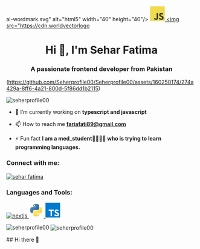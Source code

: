 




al-wordmark.svg" alt="html5" width="40" height="40"/> </a> <a href="https://developer.mozilla.org/en-US/docs/Web/JavaScript" target="_blank" rel="noreferrer"> <img src="https://raw.githubusercontent.com/devicons/devicon/master/icons/javascript/javascript-original.svg" alt="javascript" width="40" height="40"/> </a> <a href="https://nextjs.org/" target="_blank" rel="noreferrer"> <img src="https://cdn.worldvectorlogo<h1 align="center">Hi 👋, I'm Sehar Fatima</h1>
<h3 align="center">A passionate frontend developer from Pakistan</h3>








(https://github.com/Seherprofile00/Seherprofile00/assets/160250174/274a429a-8ff6-4a21-800d-5f86dd1b2115)


<p align="left"> <img src="https://komarev.com/ghpvc/?username=seherprofile00&label=Profile%20views&color=0e75b6&style=flat" alt="seherprofile00" /> </p>

- 🔭 I’m currently working on **typescript and javascript**

- 📫 How to reach me **fariafati89@gmail.com**

- ⚡ Fun fact **I am a med_student👩🏻‍⚕️💊 who is trying to learn programming languages.**

<h3 align="left">Connect with me:</h3>
<p align="left">
<a href="https://linkedin.com/in/sehar fatima" target="blank"><img align="center" src="https://raw.githubusercontent.com/rahuldkjain/github-profile-readme-generator/master/src/images/icons/Social/linked-in-alt.svg" alt="sehar fatima" height="30" width="40" /></a>
</p>

<h3 align="left">Languages and Tools:</h3>
<p align="left"> <a href="https://www.w3.org/html/" target="_blank" rel="noreferrer"> <img src="https://raw.githubusercontent.com/devicons/devicon/master/icons/html5/html5-origin.com/logos/nextjs-2.svg" alt="nextjs" width="40" height="40"/> </a> <a href="https://www.python.org" target="_blank" rel="noreferrer"> <img src="https://raw.githubusercontent.com/devicons/devicon/master/icons/python/python-original.svg" alt="python" width="40" height="40"/> </a> <a href="https://www.typescriptlang.org/" target="_blank" rel="noreferrer"> <img src="https://raw.githubusercontent.com/devicons/devicon/master/icons/typescript/typescript-original.svg" alt="typescript" width="40" height="40"/> </a> </p>

<p><img align="left" src="https://github-readme-stats.vercel.app/api/top-langs?username=seherprofile00&show_icons=true&locale=en&layout=compact" alt="seherprofile00" /></p>

<p>&nbsp;<img align="center" src="https://github-readme-stats.vercel.app/api?username=seherprofile00&show_icons=true&locale=en" alt="seherprofile00" /></p>
## Hi there 👋

<!--
**Seherprofile00/Seherprofile00** is a ✨ _special_ ✨ repository because its `README.md` (this file) appears on your GitHub profile.

Here are some ideas to get you started:

- 🔭 I’m currently working on ...
- 🌱 I’m currently learning ...
- 👯 I’m looking to collaborate on ...
- 🤔 I’m looking for help with ...
- 💬 Ask me about ...
- 📫 How to reach me: ...
- 😄 Pronouns: ...
- ⚡ Fun fact: ...
-->
